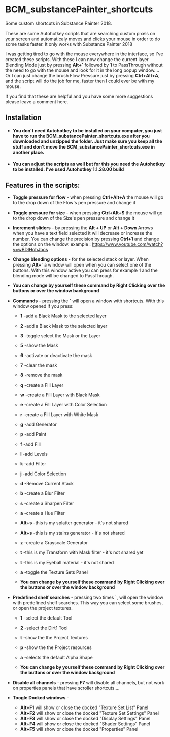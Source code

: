 # BCM_substancePainter_shortcuts
Some custom shortcuts in Substance Painter 2018.

These are some Autohotkey scripts that are searching custom pixels on your screen and automaticaly moves and clicks your mouse in order to do some tasks faster. It only works with Substance Painter 2018

I was getting tired to go with the mouse everywhere in the interface, so I've created these scripts. 
With these I can now change the current layer Blending Mode just by pressing **Alt+\`** followed by **1** to PassThrough without the need to go with the mouse and look for it in the long popup window.... 
Or I can just change the brush Flow Pressure just by pressing **Ctrl+Alt+A**, and the script will do the job for me, faster then I could ever be with my mouse.


If you find that these are helpful and you have some more suggestions please leave a comment here.

## Installation ##
* #### You don't need Autohotkey to be installed on your computer, you just have to run the BCM_substancePainter_shortcuts.exe after you downloaded and unzipped the folder. Just make sure you keep all the stuff and don't move the BCM_substancePainter_shortcuts.exe in another place. ####

* #### You can adjust the acripts as well but for this you need the Autohotkey to be installed. I've used Autohotkey 1.1.28.00 build ####

## Features in the scripts:

* **Toggle pressure for flow** - when pressing **Ctrl+Alt+A** the mouse will go to the drop down of the Flow's pen pressure and change it 

* **Toggle pressure for size** - when pressing **Ctrl+Alt+S** the mouse will go to the drop down of the Size's pen pressure and change it 

* **Increment sliders** - by pressing the **Alt + UP** or **Alt + Down** Arrows when you have a text field selected it will decrease or increase the number. You can change the precision by pressing **Ctrl+1** and change the options on the window.
example : https://www.youtube.com/watch?v=wBDIHohJbos

* **Change blending options** - for the selected stack or layer. When pressing **Alt+\`** a window will open when you can select one of the buttons. With this window active you can press for example 1 and the blending mode will be changed to PassThrough.
 *   **You can change by yourself these command by Right Clicking over the buttons or over the window background**


* **Commands** - pressing the **\`** will open a window with shortcuts. With this window opened if you press:
	*   **1** -add a Black Mask to the selected layer
	*   **2** -add a Black Mask to the selected layer
	*   **3** -toggle select the Mask or the Layer 
	*   **5** -show the Mask
	*   **6** -activate or deactivate the mask
  *   **7** -clear the mask
  *   **8** -remove the mask
  *   **q** -create a Fill Layer
  *   **w** -create a Fill Layer with Black Mask
  *   **e** -create a Fill Layer with Color Selection
  *   **r** -create a Fill Layer with White Mask
  *   **g** -add Generator
  *   **p** -add Paint
  *   **f** -add Fill
  *   **l** -add Levels
  *   **k** -add Filter
  *   **j** -add Color Selection
  *   **d** -Remove Current Stack
  *   **b** -create a Blur Filter
  *   **s** -create a Sharpen Filter
  *   **a** -create a Hue Filter
  *   **Alt+s** -this is  my splatter generator - it's not shared
  *   **Alt+s** -this is  my stains generator - it's not shared
  *   **z** -create a Grayscale Generator
  *   **t** -this is  my Transform with Mask filter - it's not shared yet
  *   **t** -this is  my Eyeball material - it's not shared
  *   **a** -toggle the Texture Sets Panel
  
  *   **You can change by yourself these command by Right Clicking over the buttons or over the window background**

* **Predefined shelf searches** - pressing two times **\`**, will open the window with predefined shelf searches. This way you can select some brushes, or open the project textures.
  *   **1** -select the default Tool
  *   **2** -select the Dirt1 Tool
  *   **t** -show the the Project Textures
  *   **p** -show the the Project resources
  *   **a** -selects the default Alpha Shape
  
  *   **You can change by yourself these command by Right Clicking over the buttons or over the window background**

* **Disable all channels** - pressing **F7** will disable all channels, but not work on properties panels that have scroller shortcuts....

* **Toogle Docked windows** - 
	*   **Alt+F1** will show or close the docked "Texture Set List" Panel
	*   **Alt+F2** will show or close the docked "Texture Set Settings" Panel
	*   **Alt+F3** will show or close the docked "Display Settings" Panel
	*   **Alt+F4** will show or close the docked "Shader Settings" Panel
	*   **Alt+F5** will show or close the docked "Properties" Panel


